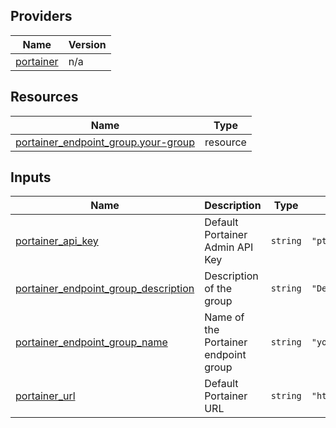 <!-- BEGIN_TF_DOCS -->


## Providers

| Name | Version |
|------|---------|
| <a name="provider_portainer"></a> [portainer](#provider\_portainer) | n/a |

## Resources

| Name | Type |
|------|------|
| [portainer_endpoint_group.your-group](https://registry.terraform.io/providers/portainer/portainer/latest/docs/resources/endpoint_group) | resource |

## Inputs

| Name | Description | Type | Default | Required |
|------|-------------|------|---------|:--------:|
| <a name="input_portainer_api_key"></a> [portainer\_api\_key](#input\_portainer\_api\_key) | Default Portainer Admin API Key | `string` | `"ptr_xrP7XWqfZEOoaCJRu5c8qKaWuDtVc2Zb07Q5g22YpS8="` | no |
| <a name="input_portainer_endpoint_group_description"></a> [portainer\_endpoint\_group\_description](#input\_portainer\_endpoint\_group\_description) | Description of the group | `string` | `"Description for your group"` | no |
| <a name="input_portainer_endpoint_group_name"></a> [portainer\_endpoint\_group\_name](#input\_portainer\_endpoint\_group\_name) | Name of the Portainer endpoint group | `string` | `"your-group"` | no |
| <a name="input_portainer_url"></a> [portainer\_url](#input\_portainer\_url) | Default Portainer URL | `string` | `"http://localhost:9000"` | no |
<!-- END_TF_DOCS -->